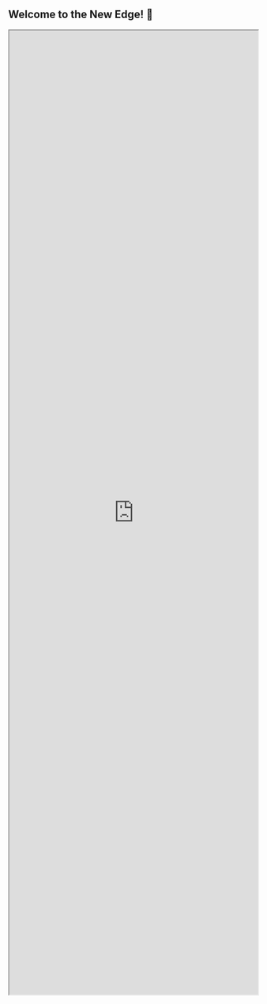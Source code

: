 ## Welcome to the New Edge! 🚀

<iframe style="width:100%;height:50%" src="https://www.armada.ai/" title="Homepage"></iframe>